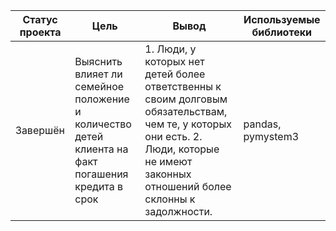 Статус проекта | Цель | Вывод | Используемые библиотеки
------------- |---------------- | ---------------- | -----------------------
Завершён | Выяснить  влияет ли семейное положение и количество детей клиента на факт погашения кредита в срок | 1. Люди, у которых нет детей более ответственны к своим долговым обязательствам, чем те, у которых они есть.  2. Люди, которые не имеют законных отношений более склонны к задолжности.  | pandas, pymystem3
